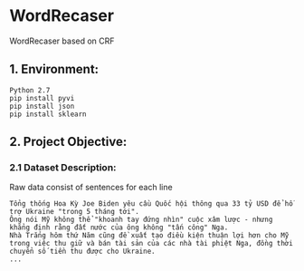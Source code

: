 # WordRecaser
WordRecaser based on CRF

## 1. Environment:
```
Python 2.7
pip install pyvi
pip install json
pip install sklearn
```

## 2. Project Objective:
### 2.1 Dataset Description:
Raw data consist of sentences for each line
```
Tổng thống Hoa Kỳ Joe Biden yêu cầu Quốc hội thông qua 33 tỷ USD để hỗ trợ Ukraine "trong 5 tháng tới".
Ông nói Mỹ không thể "khoanh tay đứng nhìn" cuộc xâm lược - nhưng khẳng định rằng đất nước của ông không "tấn công" Nga.
Nhà Trắng hôm thứ Năm cũng đề xuất tạo điều kiện thuận lợi hơn cho Mỹ trong việc thu giữ và bán tài sản của các nhà tài phiệt Nga, đồng thời chuyển số tiền thu được cho Ukraine.
...
```

